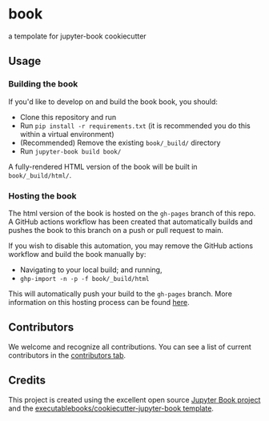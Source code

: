 # book

a tempolate for jupyter-book cookiecutter

## Usage

### Building the book

If you'd like to develop on and build the book book, you should:

- Clone this repository and run
- Run `pip install -r requirements.txt` (it is recommended you do this within a virtual environment)
- (Recommended) Remove the existing `book/_build/` directory
- Run `jupyter-book build book/`

A fully-rendered HTML version of the book will be built in `book/_build/html/`.

### Hosting the book

The html version of the book is hosted on the `gh-pages` branch of this repo. A GitHub actions workflow has been created that automatically builds and pushes the book to this branch on a push or pull request to main.

If you wish to disable this automation, you may remove the GitHub actions workflow and build the book manually by:

- Navigating to your local build; and running,
- `ghp-import -n -p -f book/_build/html`

This will automatically push your build to the `gh-pages` branch. More information on this hosting process can be found [here](https://jupyterbook.org/publish/gh-pages.html#manually-host-your-book-with-github-pages).

## Contributors

We welcome and recognize all contributions. You can see a list of current contributors in the [contributors tab](https://github.com/DecSnowFlake/book/graphs/contributors).

## Credits

This project is created using the excellent open source [Jupyter Book project](https://jupyterbook.org/) and the [executablebooks/cookiecutter-jupyter-book template](https://github.com/executablebooks/cookiecutter-jupyter-book).
